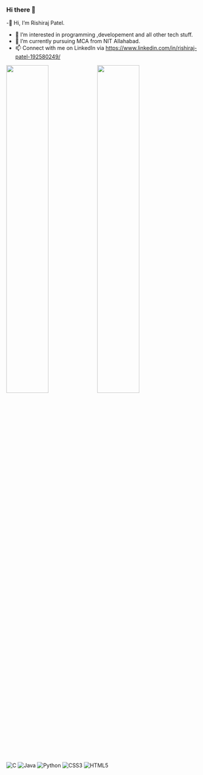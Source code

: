 ### Hi there 👋

-👋 Hi, I’m Rishiraj Patel.
- 👀 I’m interested in programming ,developement and all other tech stuff.
- 🌱 I’m currently pursuing MCA from NIT Allahabad.
- 📫 Connect with me on LinkedIn via https://www.linkedin.com/in/rishiraj-patel-192580249/
<img align="left" width="47%" src="https://github-readme-stats.vercel.app/api?username=rishirajca081&show_icons=true&theme=radical">
<img align="left" width="47%" src="https://github-readme-stats.vercel.app/api/top-langs/?username=rishirajca081&layout=compact">

![C](https://img.shields.io/badge/c-%2300599C.svg?style=for-the-badge&logo=c&logoColor=white)
![Java](https://img.shields.io/badge/java-%23ED8B00.svg?style=for-the-badge&logo=java&logoColor=white)
![Python](https://img.shields.io/badge/python-3670A0?style=for-the-badge&logo=python&logoColor=ffdd54)
![CSS3](https://img.shields.io/badge/css3-%231572B6.svg?style=for-the-badge&logo=css3&logoColor=white)
![HTML5](https://img.shields.io/badge/html5-%23E34F26.svg?style=for-the-badge&logo=html5&logoColor=white)

